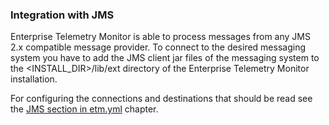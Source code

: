 ### Integration with JMS
Enterprise Telemetry Monitor is able to process messages from any JMS 2.x compatible message provider. To connect to the desired messaging system you have to add the JMS client jar files of the messaging system to the <INSTALL_DIR>/lib/ext directory of the Enterprise Telemetry Monitor installation.

For configuring the connections and destinations that should be read see the [JMS section in etm.yml](node-configuration.md#jms-section-in-etm-yml) chapter.